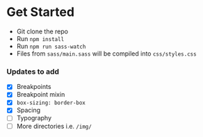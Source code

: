 # Get Started
- Git clone the repo
- Run `npm install`
- Run `npm run sass-watch`
- Files from `sass/main.sass` will be compiled into `css/styles.css`

### Updates to add
- [x] Breakpoints
- [x] Breakpoint mixin
- [x] `box-sizing: border-box`
- [x] Spacing
- [ ] Typography
- [ ] More directories i.e. `/img/`